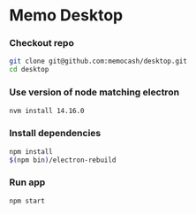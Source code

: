 # Memo Desktop

### Checkout repo
```bash
git clone git@github.com:memocash/desktop.git
cd desktop
```

### Use version of node matching electron
```bash
nvm install 14.16.0
```

### Install dependencies
```bash
npm install
$(npm bin)/electron-rebuild
```

### Run app
```bash
npm start
```
